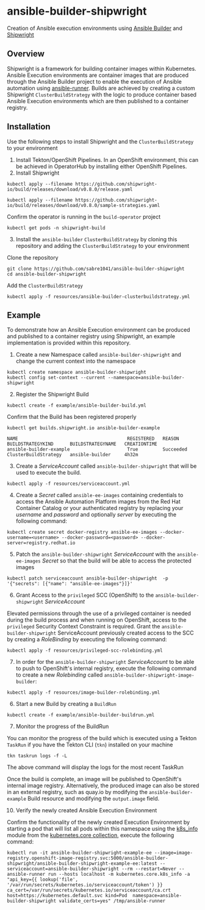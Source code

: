 # ansible-builder-shipwright

Creation of Ansible execution environments using [Ansible Builder](https://github.com/ansible/ansible-builder) and [Shipwright](https://github.com/ansible/ansible-builder)

## Overview

Shipwright is a framework for building container images within Kubernetes. Ansible Execution environments are container images that are produced through the Ansible Builder project to enable the execution of Ansible automation using [ansible-runner](https://github.com/ansible/ansible-runner). Builds are achieved by creating a custom Shipwright `ClusterBuildStrategy` with the logic to produce container based Ansible Execution environments which are then published to a container registry.

## Installation

Use the following steps to install Shipwright and the `ClusterBuildStrategy` to your environment

1. Install Tekton/OpenShift Pipelines. In an OpenShift environment, this can be achieved in OperatorHub by installing either OpenShift Pipelines.
2. Install Shipwright

```
kubectl apply --filename https://github.com/shipwright-io/build/releases/download/v0.8.0/release.yaml

kubectl apply --filename https://github.com/shipwright-io/build/releases/download/v0.8.0/sample-strategies.yaml
```

Confirm the operator is running in the `build-operator` project

```
kubectl get pods -n shipwright-build
```

3. Install the `ansible-builder` `ClusterBuildStrategy` by cloning this repository and adding the `ClusterBuildStrategy` to your environment

Clone the repository

```
git clone https://github.com/sabre1041/ansible-builder-shipwright
cd ansible-builder-shipwright
```

Add the `ClusterBuildStrategy`

```
kubectl apply -f resources/ansible-builder-clusterbuildstrategy.yml
```

## Example

To demonstrate how an Ansible Execution environment can be produced and published to a container registry using Shipwright, an example implementation is provided within this repository.

1. Create a new Namespace called `ansible-builder-shipwright` and change the current context into the namespace

```
kubectl create namespace ansible-builder-shipwright
kubectl config set-context --current --namespace=ansible-builder-shipwright
```

2. Register the Shipwright Build

```
kubectl create -f example/ansible-builder-build.yml
```

Confirm that the Build has been registered properly

```
kubectl get builds.shipwright.io ansible-builder-example

NAME                                        REGISTERED   REASON                        BUILDSTRATEGYKIND      BUILDSTRATEGYNAME   CREATIONTIME
ansible-builder-example                     True         Succeeded                     ClusterBuildStrategy   ansible-builder     4h32m
```

3. Create a _ServiceAccount_ called `ansible-builder-shipwright` that will be used to execute the build.

```
kubectl apply -f resources/serviceaccount.yml
```

4. Create a _Secret_ called `ansible-ee-images` containing credentials to access the Ansible Automation Platform images from the Red Hat Container Catalog or your authenticated registry by replacing your _username_ and _password_ and optionally _server_ by executing the following command:

```
kubectl create secret docker-registry ansible-ee-images --docker-username=<username> --docker-password=<password> --docker-server=registry.redhat.io
```

5. Patch the `ansible-builder-shipwright` _ServiceAccount_ with the `ansible-ee-images` _Secret_ so that the build will be able to access the protected images

```
kubectl patch serviceaccount ansible-builder-shipwright  -p '{"secrets": [{"name": "ansible-ee-images"}]}'
```

6. Grant Access to the `privileged` SCC (OpenShift) to the `ansible-builder-shipwright` _ServiceAccount_

Elevated permissions through the use of a privileged container is needed during the build process and when running on OpenShift, access to the `privileged` Security Context Constraint is required. Grant the `ansible-builder-shipwright` ServiceAccount previously created access to the SCC by creating a _RoleBinding_ by executing the following command:

```
kubectl apply -f resources/privileged-scc-rolebinding.yml
```

7. In order for the `ansible-builder-shipwright` _ServiceAccount_ to be able to push to OpenShift's internal registry, execute the following command to create a new _Rolebinding_ called `ansible-builder-shipwright-image-builder`:

```
kubectl apply -f resources/image-builder-rolebinding.yml
```

6. Start a new Build by creating a `BuildRun`

```
kubectl create -f example/ansible-builder-buildrun.yml
```

7. Monitor the progress of the BuildRun

You can monitor the progress of the build which is executed using a Tekton `TaskRun` if you have the Tekton CLI (`tkn`) installed on your machine

```
tkn taskrun logs -f -L
```

The above command will display the logs for the most recent TaskRun

Once the build is complete, an image will be published to OpenShift's internal image registry. Alternatively, the produced image can also be stored in an external registry, such as quay.io by modifying the `ansible-builder-example` Build resource and modifying the `output.image` field.

10. Verify the newly created Ansible Execution Environment

Confirm the functionality of the newly created Execution Environment by starting a pod that will list all pods within this namespace using the [k8s_info](https://docs.ansible.com/ansible/latest/collections/community/kubernetes/k8s_info_module.html) module from the [kubernetes.core collection](https://galaxy.ansible.com/kubernetes/core), execute the following command:

```
kubectl run -it ansible-builder-shipwright-example-ee --image=image-registry.openshift-image-registry.svc:5000/ansible-builder-shipwright/ansible-builder-shipwright-example-ee:latest --serviceaccount=ansible-builder-shipwright --rm --restart=Never -- ansible-runner run --hosts localhost -m kubernetes.core.k8s_info -a "api_key={{ lookup('file', '/var/run/secrets/kubernetes.io/serviceaccount/token') }} ca_cert=/var/run/secrets/kubernetes.io/serviceaccount/ca.crt host=https://kubernetes.default.svc kind=Pod  namespace=ansible-builder-shipwright validate_certs=yes" /tmp/ansible-runner
```
